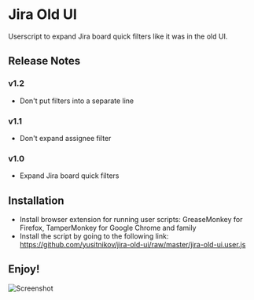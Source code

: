 # Jira Old UI
Userscript to expand Jira board quick filters like it was in the old UI.

## Release Notes

### v1.2
- Don't put filters into a separate line

### v1.1
- Don't expand assignee filter

### v1.0
- Expand Jira board quick filters

## Installation
- Install browser extension for running user scripts: GreaseMonkey for Firefox, TamperMonkey for Google Chrome and family
- Install the script by going to the following link: https://github.com/yusitnikov/jira-old-ui/raw/master/jira-old-ui.user.js

## Enjoy!

![Screenshot](https://i.gyazo.com/717fe5626cf3fb9c8a5d7f72e8cb4f29.png)
